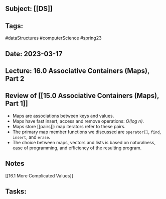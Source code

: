 ## Subject: [[DS]]
## Tags:
#dataStructures #computerScience #spring23 
## Date: 2023-03-17
## Lecture: 16.0 Associative Containers (Maps), Part 2

## Review of [[15.0 Associative Containers (Maps), Part 1]]
- Maps are associations between keys and values.
- Maps have fast insert, access and remove operations: *O(log n)*.
- Maps store [[pairs]]: map iterators refer to these pairs.
- The primary map member functions we discussed are `operator[]`, `find`, `insert`, and `erase`.
- The choice between maps, vectors and lists is based on naturalness, ease of programming, and efficiency of the resulting program.

## Notes
[[16.1 More Complicated Values]]


## Tasks: